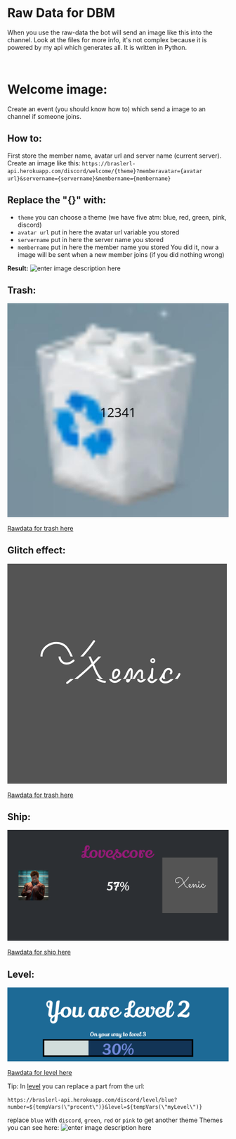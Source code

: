 

# Raw Data for DBM
When you use the raw-data the bot will send an image like this into the channel.
Look at the files for more info, it's not complex because it is powered by my api which generates all.
It is written in Python.


<br>

# Welcome image:

Create an event (you should know how to) which send a image to an channel if someone joins.

## How to:

First store the member name, avatar url and server name (current server).
Create an image like this:
`https://braslerl-api.herokuapp.com/discord/welcome/{theme}?memberavatar={avatar url}&servername={servername}&membername={membername}`

## Replace the "{}" with:

 - `theme` you can choose a theme (we have five atm: blue, red, green, pink, discord)
 - `avatar url` put in here the avatar url variable you stored
 - `servername` put in here the server name you stored
 - `membername` put in here the member name you stored
 You did it, now a image will be sent when a new member joins (if you did nothing wrong)

**Result:**
![enter image description here](https://braslerl-api.herokuapp.com/discord/welcome/blue?memberavatar=https://cdn.discordapp.com/avatars/332229703177994251/cf731d36720430ce4fff59962f8ef94f.png?size=4096&servername=Xenics%20Server&membername=Xenic)


## Trash:

![](img/trash.jpg)


[Rawdata for trash here](raw/trash.txt)

## Glitch effect:

![](img/glitch.gif)

[Rawdata for trash here](raw/trash.txt)

## Ship:


![](img/ship.png)

[Rawdata for ship here](raw/ship.txt)

## Level:


![](img/level.png)

[Rawdata for level here](raw/level.txt)

Tip:
In [level](raw/level.txt) you can replace a part from the url:

    https://braslerl-api.herokuapp.com/discord/level/blue?number=${tempVars(\"procent\")}&level=${tempVars(\"myLevel\")}
replace `blue` with `discord`, `green`, `red` or  `pink` to get another theme
Themes you can see here:
![enter image description here](https://braslerl-api.herokuapp.com/discord/level/themes)
